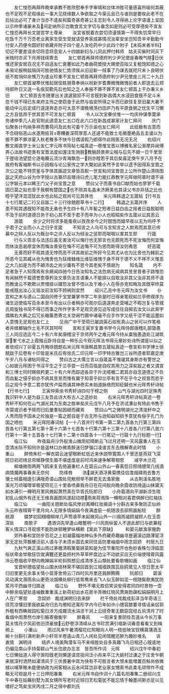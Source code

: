 <!-- { "loadSidebar": true } -->
　　友仁惶恐再拜昨晩幸承教不胜欣慰奉手字审晴和台体冲胜可量感喜所喻何其蔽也不足观不足观缘此一事大见挠缘数人争欲取之今渠云且已与谁则是要俟此老不在后拈出必可了身计当亦不逺矣和篇奇甚奇甚公主志刻令人寻得纳上论字语谩上呈因以示仲季诸豪未及间定纳所示岂敢食言文字切与垂念如是则必可受厚德矣不宣友仁惶恐再拜长文提宫学士尊亲
　　汝宜省脱着衣尝切须谨慎第一不得失饥常早归吃饭千万千万吾老业离家生受生受就请受养家成甚情况汝辈安坐岂知吾辛辛勤勤今付安人药便令圆好好收藏并附子四个是入汝吃药中少此四个附子【未捣末者半科】切记不要差误余切将息将息安人十四娘新妇与儿同此押付韩师　姑夫买柴时同买下米贱时亦买下月用钱续寄去
　　友仁顿首再拜师德府判少尹兄使座春晚气暄日伏惟还家安居百况无不自适友仁衰蹇如此乃者曲荷奬授大赐使百指又复粗饱知德之心未易论报稍兹隔阔可胜驰情友仁势须俟从旧迎新一叚事了乃谋去就咫尺未卜良晤伏纸不胜悁仰余憔万为逺业珍重不宣友仁顿首再拜师德府判少尹兄使座三月二十九日
　　友仁顿首凝寒伏惟起居佳胜朋尊奉纳以祝新岁耆夀微愧微愧前者人即送去云郑待郎昨日又送一名俟契勘先后也知之乏人奉报不罪不罪不宣友仁顿首上干办秉义乡旧
　　友仁顿首去冬随羣出关遑遽狼狈不可言旣到新昌偶大水浸田食旣不足斗米忽千钱不得已东来府主怜之使窃食于此然与临安所得之半而已欲径复至旧巢大暑不能动中元后定成行遑遑奔走亦可太息不谓晚境荡扫田庐乃有平原食粥之忧生平习懒之方且低昂于世其苦不可言友仁顿首
　　令人以次宝眷伏惟一一均庆仲谋季寛承务诸仲季几人赴官附此道意友仁五口在此六口在新昌成甚家计友仁拜问
　　庆门仙聚各计均纳多祥而曹荷问及此有可委千万示谕也友仁拜问
　　此纸极有古意而不合砑俗恶山水遂用纸背寄糟姜深荷厚意人还遽不能致土毛徽墨絶品五圭谩以为报不罪不罪涉夏入秋老稚多不快今日偶请假乃郎得作此陪医无况无况
　　右绍兴敷文阁直学士米公友仁字元晖书简帖七幅真迹一卷惟宝晋以博雅名家公渐摩异闻傅畀心法故书迹类有宝晋法度如渥洼生驹脱教駣顾景奔尘相与后先不翅一日千里至于歴瑶池望昆仑逐电籋云流沙青海飘忽一则亦瞠若乎其后矣喜定庚午岁八月予在故府有客袖斯书以示因相与论公家传之学大槩如此客然予言举以遗予因得系宝晋之次公之能不特赏鉴与字体其画迹文章皆高聣一世宣和间宝晋尝上公所作楚山清晓图毖之天府山谷为作字授以古篆印且赠诗曰虎儿笔力能扛鼎教字元晖继阿章时谓不诬公字联元本以睎王门父子尚宝晋之意
　　赞曰父子而善书自□献而始也寥寥千载固已莫之拟也至于我朝有楚国之也不陨其名虽未济厥美也其读父书亦非括之比也瞠乎望洋混混犹此水也此帖之观尚可见其体也
　　米元晖韩退之五箴帖【行书五十七行尾记二行又自跋二十三行徐兢题草书十二行】
　　韩退之五箴并序
　　人患不知其遇旣知不能改无勇也予生四十有八年髪之短者日益白齿之摇者日益脱聪明不及于前时道德日务于初心其不至于君子而卒为小人也昭昭矣作五箴以讼其恶云
　　游箴
　　余少之时将求多能蚤夜以孜孜余今之时旣饱而嬉早夜以无为呜呼予乎君子之业而小人之归乎言箴
　　不知言之人乌可与言知言之人默焉而其意已传幕中之辩人反以为叛台中之评人反以为倾汝之惩耶而呶呶以害其生耶
　　行箴
　　行与义乖言与法违后虽无害汝可以悔行也无邪言也无颇死而不死汝悔而何宜悔而休汝恶曷瘳宜休而悔汝善安在悔不可追悔不可为思而斯得汝则弗思
　　好恶箴
　　无善而好不观其道无悖而恶不详其故前之所好今见其尤从也为比舍也为雠前之所恶今见其臧从也为愧舍也为狂维雠维比维狂维愧于身不祥于德不义不祥不义惟恶之大几如是为而不顚沛齿之尚少庸有不思今其老矣不慎胡为
　　知名箴
　　内不足者急于人知霈焉有余厥闻四驰今日告汝知名之法忽病无闻病其昱昱昔者子路惟恐有闻赫然千载德誉愈尊矜汝文章负汝言语秉人不能揜以自取汝非其父汝非其师不请而教谁云不欺欺以贾憎揜以媒怨汝曾不悟以及于难小人在辱亦克知晦及其旣寜终莫能戒旣出汝心又铭汝前汝知不顾祸则宜然
　　绍兴乙丑中冬元晖为汝文书
　　仆宜和之末与道山二国自同修于宝堂兼掌书学二年余是时日得亲笔砚如兰亭修禊序为诸生迫使临写百余本至今有出以示者稍亦可观尔后遑遑奔走营哺之不暇岂复与管城氏周旋独书简不得已而事之所作字多不足观交游见迫写成往往自掷去汝文以此索字偶隣右大爇之后冗长箱箧悉寄北关空阙竹圃中诸毫不应手作字又纸干涩不能运墨如人意愧无足观也友仁上
　　见询广中干至荷已屡説英石如有真山之状可以作笔格者并槟榔轴作土毛不厌其呵呵
　　宣和壬寅岁复置书学今元晖侍郎唐稽礼部曁愚三人同应选迄今二十有六年矣唐稽没于京师丙午之难元晖今持从槖独愚退处江湖筑室峯弋水之上霞飱云卧持自是一种乐云今观元晖法书得元章妙处诗所谓是以似之者欤绍兴丁卯夏五月晦徐兢题右米元晖书唐韩昌黎五箴帖真迹一卷宣和书学博士徐兢跋于后卷有十印皆是米氏后有徐氏二印元晖一印字特古雅岂三谷所遗者耶嘉定庚午岁八月与诸帖同得之
　　赞曰古之大儒立言以自箴盖不惟禔其身斯亦有警世之心如彼元晖困于书淫平生之于兰亭尝一日而百临是自叹其用力之深矣跋之者又谓宣和三博士同时赐佩矜更二十有六年而踪迹各异于升沈噫嚱二君其亦自念道德之不负而齿髪之侵乎抑亦不病其昱昱而惟有冀于知音乎抑兰亭有言不在乎今之视昔而悲乎后之视今予意二君亦犹传卢扁而诵其神奇实未始道脉络而知砭鍼也米元晖秀轩诗帖【行书七行】
　　王寅仲索余书秀轩诗四句于榜之侧
　　山气与湖光四时足殊秀我识轩中人是为益三友吾此诗大有古人之造妙处
　　右米元晖秀轩诗帖真迹一卷秀轩不知何在山气湖光其为东南之胜审矣庆元戊午八月予在洪试漕台有特此书售于市莫或识者予赎而归后彚羣帖因禠而藏焉
　　赞曰山气之微明湖光之清浚轩中之人秀而隐予固未之纶独是一篇之题自是于古无所与逊知益知损予意犹有俪乎孔门为国之哂也
　　米元晖阳春词帖【一十八首并行书第一第二第九首各九行第三第四首各七行第五第七第十第十六第十七首各十行第六第十三第十八首各八行第八首六行第十一第十五首各十七行第十二第十四首各十一行尾记一行跂十九行标题一行】
　　临江仙
　　昨夜扁舟沙外舣淮山微雨初晴断云飞过月还明一天风露重人在玉壶清水际不知何许是遥林口办微青醉迷归梦强口凌谁言东去鴈解寄此时情
　　小重山
　　醉倚朱栏一解衣碧云迷望眼断虹低近来休説带寛围人千里还是燕双飞深院日初迟绮总帘幙静恨生眉不堪虚度是前时鸿来速争解寄相思
　　减字木兰花
　　柳塘微雨两两飞鸥来复去倚遍重栏人在碧云山外山一春离怨日照绮牕常几线酒病情魔两事春来无奈何
　　防绛唇
　　浩湖天酒浮黄菊携佳侣澹烟疎雨去鲁方懐士倾葢相逢引满哦奇语山围处兕觥频举不醉君无去渔家傲
　　从古荆溪名胜地溪光万顷瑠瓈翠极望荷花三十里香喷鼻我舟日在花间舣向晚余霞收防绮遥山抹黛天如水满引一樽明月里风微起萧然真在华胥氏阮郎归
　　小舟载酒向平湖新凉生晓初乱山烟外有还无王维真画图风遂起动襟雨来荷溅珠一樽相对喜君俱醉归红袖扶
　　临江仙
　　一曲阳关肠断处临风惨对离樽红妆揭调十分斟古来多聚防正似岭头云昨夜晴霄千里月向人无限多情娟娟今夜满虚庭一帆随浪去郤照画船轻
　　醉桃源
　　蝶梦初回栩栩柳岸几声莺语苹末起微风山外一川烟雨凝顾凝顾人在玉壶深处
　　南欹子
　　遇酒词先举逢山眼蹔明一川风雨纵留人不道此郎归与欲兼程客乆情深口寻观恨不能防牀顿睡梦纵横赖【案此下原缺】
　　和晏元献渔家傲韵
　　郊外春和宜防步百花之上初凝露福地神仙多外府藏奇趣幽寻歴遍溪边路薄宦浮家无定处萍飘梗泛前人语与子未须乡国去来同住且防羣岫烟中雨念奴娇　村居九日
　　九秋气爽正溪山雨过茅檐清暇篱菊姘英知是为佳节重阳开也色妙香殊匀浮瓯靣俗状卑金斚歌狂饮俊满簪还更盈把村外草草杯盘边尘不动欲买应无价端使晴霄风露冷云卷烟收平野向晩婵娟半轮斜照想见成清序玉山頽处要看欹帽如画
　　临江仙
　　宝晋轩牕临望处山围水绕林荣不堪回首到江城墙跌围瓦砾鸥鹭见人惊日愿太平归旧里更无余事关情小营芽舍倚云汀四时风月里还我醉腾腾
　　阮郎归
　　碧溪风动满文漪雨余山更奇淡烟横处柳行低鸳鸯来去飞人似玉醉如泥一枝随鬓欹夷犹防浆月平西幽寻归路迷
　　临江仙
　　野外不堪无胜侣笑谈安得君同四时景物一壶中醉余临望处逺岫数重重溪上新荷初出水花房半弄微红晓风萧爽韵疎松娟娟明月上人在广寒宫
　　念奴娇　裁成渊明归去来辞
　　栏干倚处戏裁成彭泽当年奇语三径荒凉懐旧里我欲扁舟归去鸟倦知还寓形字内今已年如许小牕容膝要寻情话亲侣郭外粗有西畴故园松菊日涉方成趣流水涓涢干涧上云绕奇峯无数窈窕经丘风清月了时看烟中雨萧然巾岸引觞寄傲衡宇
　　醉春风
　　一阳来复羣阴徃吾道从今长万事莫关情月夕风前依旧须豪放云舒卷浮清嶂从古书珍赏满引唱新词春意看看又到梅梢上
　　小重山
　　雨过风来午暑清榴花红照眼向人明一枝低映宝钗横菖蒲酒玉椀十分斟引满听新声小轩帘半卷逺山青几人闲处见闲情醒还醉为趣妙难名
　　诉衷情　渊明诗
　　结庐人境美陶潜车马不来喧胜处自多真趣飞鸟日相还心旣逺地仍偏见南山手持菊颖山气长住欲办忘言　皆吾所作词　元晖
　　绍兴戊午中春初七日懒拙道人得守滁阳旣老则懒遂请宫投间泛小舟来平江大姚村过谦之于庄舍乍朝来居深村洒然如濯清风于三伏畏暑中其为快有不可胜言者大恨未能増置百斛尚依微禄以哺孥稚未能便纳政为闲客相从云水间耳岂非老业家女甥索书此柔毛顽悍作不成略无可观是月十三日押阳春集
　　右米元晖书自作词十八篇名阳春集二册绍兴戊午中春在姑蘓别墅为其女甥所写老时近班归艺松菊犹不能忘情于翰墨间斯亦足以见嗜好之笃矣宝庆丙戌二月之得中都刘氏
